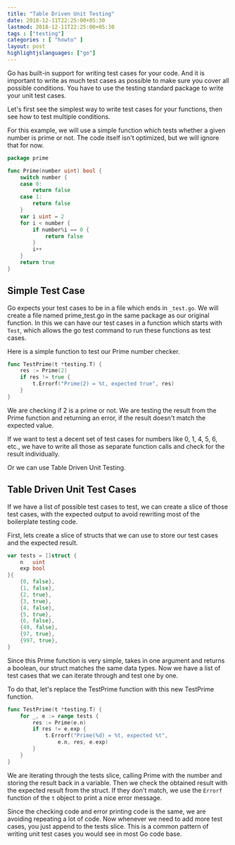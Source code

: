 ```yaml
---
title: "Table Driven Unit Testing"
date: 2018-12-11T22:25:00+05:30
lastmod: 2018-12-11T22:25:00+05:30
tags : ["testing"]
categories : [ "howto" ]
layout: post
highlightjslanguages: ["go"]
---
```


Go has built-in support for writing test cases for your code. And it is important to write as much test cases as possible to make sure you cover all possible conditions. You have to use the testing standard package to write your unit test cases. 

Let's first see the simplest way to write test cases for your functions, then see how to test multiple conditions. 

<!--more-->

For this example, we will use a simple function which tests whether a given number is prime or not. The code itself isn't optimized, but we will ignore that for now.

```go
package prime

func Prime(number uint) bool {
    switch number {
    case 0:
        return false
    case 1:
        return false
    }
    var i uint = 2
    for i < number {
        if number%i == 0 {
            return false
        }
        i++
    }
    return true
}
```

## Simple Test Case

Go expects your test cases to be in a file which ends in `_test.go`. We will create a file named prime_test.go in the same package as our original function. In this we can have our test cases in a function which starts with `Test`, which allows the go test command to run these functions as test cases.

Here is a simple function to test our Prime number checker.

```go
func TestPrime(t *testing.T) {
    res := Prime(2)
    if res != true {
        t.Errorf("Prime(2) = %t, expected true", res)
    }
}
```

We are checking if 2 is a prime or not. We are testing the result from the Prime function and returning an error, if the result doesn't match the expected value.

If we want to test a decent set of test cases for numbers like 0, 1, 4, 5, 6, etc., we have to write all those as separate function calls and check for the result individually. 

Or we can use Table Driven Unit Testing. 

## Table Driven Unit Test Cases

If we have a list of possible test cases to test, we can create a slice of those test cases, with the expected output to avoid rewriting most of the boilerplate testing code. 

First, lets create a slice of structs that we can use to store our test cases and the expected result.

```go
var tests = []struct {
    n   uint
    exp bool
}{
    {0, false},
    {1, false},
    {2, true},
    {3, true},
    {4, false},
    {5, true},
    {6, false},
    {49, false},
    {97, true},
    {997, true},
}
```

Since this Prime function is very simple, takes in one argument and returns a boolean, our struct matches the same data types. Now we have a list of test cases that we can iterate through and test one by one. 


To do that, let's replace the TestPrime function with this new TestPrime function.

```go
func TestPrime(t *testing.T) {
    for _, e := range tests {
        res := Prime(e.n)
        if res != e.exp {
            t.Errorf("Prime(%d) = %t, expected %t",
                e.n, res, e.exp)
        }
    }
}
```

We are iterating through the tests slice, calling Prime with the number and storing the result back in a variable. Then we check the obtained result with the expected result from the struct. If they don't match, we use the `Errorf` function of the `t` object to print a nice error message. 

Since the checking code and error printing code is the same, we are avoiding repeating a lot of code. 
Now whenever we need to add more test cases, you just append to the tests slice. This is a common pattern of writing unit test cases you would see in most Go code base. 
